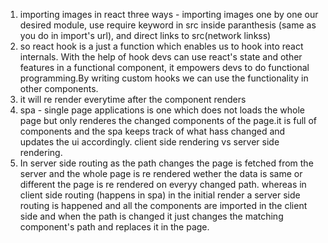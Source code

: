 1. importing images in react three ways - importing images one by one our desired module, use require keyword in src inside paranthesis (same as you do in import's url), and direct links to src(network linkss)
2. so react hook is a just a function which enables us to hook into react internals. With the help of hook devs can use react's state and other features in a functional component, it empowers devs to do functional programming.By writing custom hooks we can use the functionality in other components.
3. it will re render everytime after the  component renders 
4. spa - single page applications is one which does not loads the whole page but only renderes the changed components of the page.it is full of components and the spa keeps track of what hass changed and updates the ui accordingly. client side rendering vs server side rendering.
5. In server side routing as  the path changes the page is fetched from the server and the whole page is re rendered wether the data is same or different the page is re rendered on everyy changed path. whereas in client side routing (happens in spa) in the initial render a server side routing is happened and all the components are imported in the client side and when the path is changed it just changes the matching component's path and replaces it in the page.
